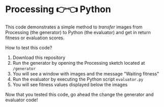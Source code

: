 # Processing 👉👈 Python

This code demonstrates a simple method to _transfer_ images from Processing (the generator) to Python (the evaluator) and get in return fitness or evaluation scores.

How to test this code?
1. Download this repository
2. Run the generator by opening the Processing sketch located at `/generator`
3. You will see a window with images and the message "Waiting fitness"
4. Run the evaluator by executing the Python script `evaluator.py`
5. You will see fitness values displayed below the images

Now that you tested this code, go ahead the change the generator and evaluator code!
